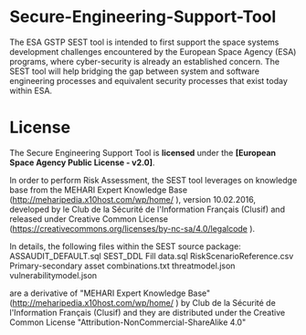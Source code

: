 # Secure-Engineering-Support-Tool
The ESA GSTP SEST tool is intended to first support the space systems development challenges encountered by the European Space Agency (ESA) programs, where cyber-security is already an established concern.  The SEST tool will help bridging the gap between system and software engineering processes and equivalent security processes that exist today within ESA.


# License
The Secure Engineering Support Tool is **licensed** under the **[European Space Agency Public License - v2.0]**.

In order to perform Risk Assessment, the SEST tool leverages on knowledge base from the MEHARI Expert Knowledge Base (http://meharipedia.x10host.com/wp/home/ ), version 10.02.2016, developed by le Club de la Sécurité de l'Information Français (Clusif) and released under Creative Common License (https://creativecommons.org/licenses/by-nc-sa/4.0/legalcode ).

In details, the following files within the SEST source package:
ASSAUDIT_DEFAULT.sql
SEST_DDL Fill data.sql
RiskScenarioReference.csv
Primary-secondary asset combinations.txt
threatmodel.json
vulnerabilitymodel.json

are a derivative of "MEHARI Expert Knowledge Base" (http://meharipedia.x10host.com/wp/home/ ) by Club de la Sécurité de l'Information Français (Clusif) and they are distributed under the Creative Common License "Attribution-NonCommercial-ShareAlike 4.0"

